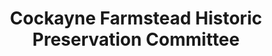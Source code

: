 ---
layout: repo
title: "Cockayne Farmstead Historic Preservation Committee"
id: 3631
permalink: repos/3631/
---